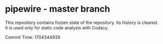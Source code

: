 # pipewire - master branch

This repository contains frozen state of the repository.
Its history is cleared. It is used only for static code
analysis with Codacy.

Commit Time: 1704344939